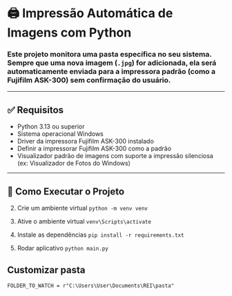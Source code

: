# 🖨️ Impressão Automática de Imagens com Python

### Este projeto monitora uma pasta específica no seu sistema. Sempre que uma nova imagem (`.jpg`) for adicionada, ela será automaticamente enviada para a impressora padrão (como a **Fujifilm ASK-300**) **sem confirmação do usuário**.
---

## ✅ Requisitos

- Python 3.13 ou superior
- Sistema operacional Windows
- Driver da impressora Fujifilm ASK-300 instalado
- Definir a impressorar Fujifilm ASK-300 como a padrão
- Visualizador padrão de imagens com suporte a impressão silenciosa (ex: Visualizador de Fotos do Windows)

---

## 🚀 Como Executar o Projeto

2. Crie um ambiente virtual
```python -m venv venv```

3.  Ative o ambiente virtual
```venv\Scripts\activate```

4. Instale as dependências
```pip install -r requirements.txt```

5. Rodar aplicativo
```python main.py```

## Customizar pasta
```FOLDER_TO_WATCH = r"C:\Users\User\Documents\REI\pasta"```
